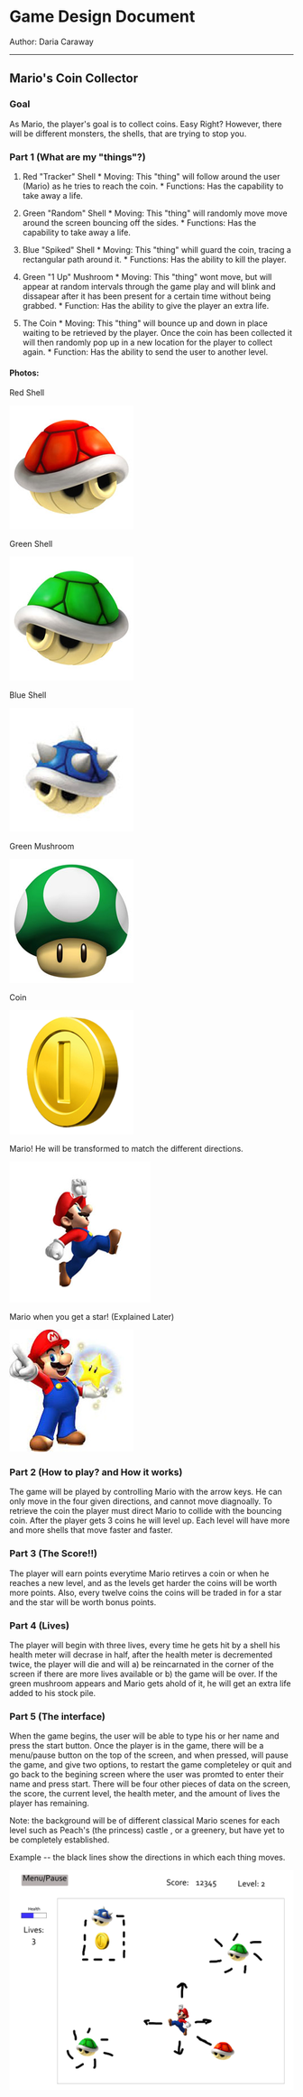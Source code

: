 # Game Design Document
Author: Daria Caraway

----

## Mario's Coin Collector

### Goal

As Mario, the player's goal is to collect coins. Easy Right? However, there will be different monsters, the shells, that are trying to stop you. 


### Part 1 (What are my "things"?)
  1. Red "Tracker" Shell 
    * Moving: This "thing" will follow around the user (Mario) as he tries to reach the coin.
    * Functions: Has the capability to take away a life.
    
  2. Green "Random" Shell
    * Moving: This "thing" will randomly move move around the screen bouncing off the sides.
    * Functions: Has the capability to take away a life. 
  
  3. Blue "Spiked" Shell
  	* Moving: This "thing" whill guard the coin, tracing a rectangular path around it.
  	* Functions: Has the ability to kill the player.
  
  4. Green "1 Up" Mushroom
    * Moving: This "thing" wont move, but will appear at random intervals through the game play and will blink and dissapear after it has been present for a certain time without being grabbed.
    * Function: Has the ability to give the player an extra life.
    
  5. The Coin
    * Moving: This "thing" will bounce up and down in place waiting to be retrieved by the player.  Once the coin has been collected it will then randomly pop up in a new location for the player to collect again.
    * Function: Has the ability to send the user to another level.
    
#### Photos:

Red Shell

![caraway](redshell.jpg "Red Shell")

Green Shell 

![caraway](greenshell.jpg "Green Shell") 

Blue Shell 

![caraway](blueshell.jpeg "Blue Shell")

Green Mushroom

![caraway](greenmushroom.jpg "Green Mushroom")

Coin

![caraway](coin.png "Coin")

Mario! He will be transformed to match the different directions.

![caraway](mario.running.ahead.jpg "Red Shell")

Mario when you get a star! (Explained Later)

![caraway](mariostar.jpeg "Red Shell")
    
### Part 2 (How to play? and How it works)
The game will be played by controlling Mario with the arrow keys. He can only move in the four given
directions, and cannot move diagnoally.  To retrieve the coin the player must direct Mario to collide with the bouncing coin.  After the player gets 3 coins he will level up.  Each level
will have more and more shells that move faster and faster.

### Part 3 (The Score!!)
The player will earn points everytime Mario retirves a coin or when he reaches a new level, and as the levels get harder the coins will be worth more points.  Also, every twelve coins the coins will be traded in for a star and the star will be worth bonus points.

### Part 4 (Lives)
The player will begin with three lives, every time he gets hit by a shell his health meter will decrase in half, after
the health meter is decremented twice, the player will die and will a) be reincarnated in the corner of the screen if there are more lives available
or b) the game will be over. If the green mushroom appears and Mario gets ahold of it, he will get an extra life added to his stock pile.
 
### Part 5 (The interface)
When the game begins, the user will be able to type his or her name and press the start button.
Once the player is in the game, there will be a menu/pause button on the top of the screen, and when pressed, will pause the game,
and give two options, to restart the game completeley or quit and go back to the begining screen where the user was
promted to enter their name and press start. There will be four other pieces of data on the screen,
the score, the current level, the health meter, and the amount of lives the player has remaining.

Note: the background will be of different classical Mario scenes for each level such as Peach's (the princess) castle , or a greenery, but have yet to be
completely established.


Example -- the black lines show the directions in which each thing moves.

![caraway](rough.jpg "Rough Window")






 



